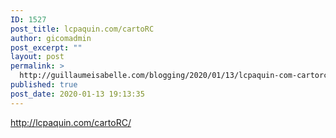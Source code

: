 ```yaml
---
ID: 1527
post_title: lcpaquin.com/cartoRC
author: gicomadmin
post_excerpt: ""
layout: post
permalink: >
  http://guillaumeisabelle.com/blogging/2020/01/13/lcpaquin-com-cartorc/
published: true
post_date: 2020-01-13 19:13:35
---
```

<!-- wp:paragraph -->

http://lcpaquin.com/cartoRC/

<!-- /wp:paragraph -->